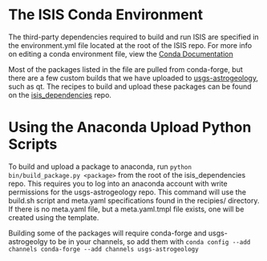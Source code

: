 # The ISIS Conda Environment

The third-party dependencies required to build and run ISIS are specified in the environment.yml file located at the root of the ISIS repo. For more info on editing a conda environment file, view the [Conda Documentation](https://conda.io/docs/user-guide/tasks/manage-environments.html)

Most of the packages listed in the file are pulled from conda-forge, but there are a few custom builds that we have uploaded to [usgs-astrogeology](https://anaconda.org/usgs-astrogeology/repo), such as qt. The recipes to build and upload these packages can be found on the [isis_dependencies](https://github.com/USGS-Astrogeology/isis3_dependencies) repo.

# Using the Anaconda Upload Python Scripts

To build and upload a package to anaconda, run `python bin/build_package.py <package>` from the root of the isis_dependencies repo. This requires you to log into an anaconda account with write permissions for the usgs-astrogeology repo. This command will use the build.sh script and meta.yaml specifications found in the  recipies/<package> directory. If there is no meta.yaml file, but a meta.yaml.tmpl file exists, one will be created using the template. 

Building some of the packages will require conda-forge and usgs-astrogeolgy to be in your channels, so add them with `conda config --add channels conda-forge --add channels usgs-astrogeology`